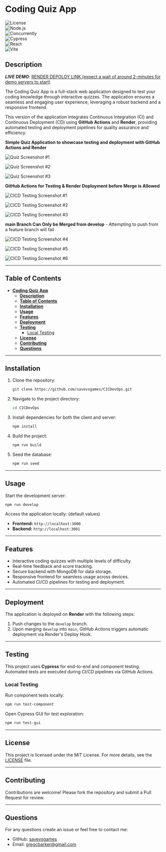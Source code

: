 # **Coding Quiz App**

![License](https://img.shields.io/badge/license-ISC-blue.svg)  
![Node.js](https://img.shields.io/badge/Node.js-16-green)  
![Concurrently](https://img.shields.io/badge/Concurrently-^8.2.0-orange)  
![Cypress](https://img.shields.io/badge/Cypress-^13.13.0-blue)  
![React](https://img.shields.io/badge/React-^18.3.1-green)  
![Vite](https://img.shields.io/badge/Vite-^4.3.1-purple)

## **Description**

**_LIVE DEMO_**: [RENDER DEPOLOY LINK (expect a wait of around 2-minutes for demo servers to start)](https://cicdevops.onrender.com)

The Coding Quiz App is a full-stack web application designed to test your coding knowledge through interactive quizzes. The application ensures a seamless and engaging user experience, leveraging a robust backend and a responsive frontend.

This version of the application integrates Continuous Integration (CI) and Continuous Deployment (CD) using **GitHub Actions** and **Render**, providing automated testing and deployment pipelines for quality assurance and efficiency.

**Simple Quiz Application to showcase testing and deployment with GitHub Actions and Render**

![Quiz Screenshot #1](./github_assets/quiz_screenshot_00.png)

![Quiz Screenshot #2](./github_assets/quiz_screenshot_01.png)

![Quiz Screenshot #3](./github_assets/quiz_screenshot_02.png)

**GitHub Actions for Testing & Render Deployment before Merge is Allowed**

![CICD Testing Screenshot #1](./github_assets/cicd_screenshot_Checking_Develop_PR.png)

![CICD Testing Screenshot #2](./github_assets/cicd_screenshot_Checking_Develop_PR_PASSED.png)

![CICD Testing Screenshot #3](./github_assets/cicd_screenshot_Checking_Develop_PR_MERGE.png)

**main Branch Can Only be Merged from develop** - Attempting to push from a feature branch will fail

![CICD Testing Screenshot #4](./github_assets/cicd_screenshot_Main_PR.png)

![CICD Testing Screenshot #5](./github_assets/cicd_screenshot_Main_PR_DEPLOYPASSED.png)

![CICD Testing Screenshot #6](./github_assets/cicd_screenshot_Main_PR_MERGE.png)

---

## **Table of Contents**

- [**Coding Quiz App**](#coding-quiz-app)
  - [**Description**](#description)
  - [**Table of Contents**](#table-of-contents)
  - [**Installation**](#installation)
  - [**Usage**](#usage)
  - [**Features**](#features)
  - [**Deployment**](#deployment)
  - [**Testing**](#testing)
    - [Local Testing](#local-testing)
  - [**License**](#license)
  - [**Contributing**](#contributing)
  - [**Questions**](#questions)

---

## **Installation**

1. Clone the repository:
   ```bash
   git clone https://github.com/savevsgames/CICDevOps.git
   ```
2. Navigate to the project directory:

   ```bash
   cd CICDevOps
   ```

3. Install dependencies for both the client and server:

   ```bash
   npm install
   ```

4. Build the project:

   ```bash
   npm run build
   ```

5. Seed the database:
   ```bash
   npm run seed
   ```

---

## **Usage**

Start the development server:

```bash
npm run develop
```

Access the application locally: (default values)

- **Frontend:** `http://localhost:3000`
- **Backend:** `http://localhost:3001`

---

## **Features**

- Interactive coding quizzes with multiple levels of difficulty.
- Real-time feedback and score tracking.
- Secure backend with MongoDB for data storage.
- Responsive frontend for seamless usage across devices.
- Automated CI/CD pipelines for testing and deployment.

---

## **Deployment**

The application is deployed on **Render** with the following steps:

1. Push changes to the `develop` branch.
2. Upon merging `develop` into `main`, GitHub Actions triggers automatic deployment via Render's Deploy Hook.

---

## **Testing**

This project uses **Cypress** for end-to-end and component testing. Automated tests are executed during CI/CD pipelines via GitHub Actions.

### Local Testing

Run component tests locally:

```bash
npm run test-component
```

Open Cypress GUI for test exploration:

```bash
npm run test-gui
```

---

## **License**

This project is licensed under the MIT License. For more details, see the [LICENSE](LICENSE) file.

---

## **Contributing**

Contributions are welcome! Please fork the repository and submit a Pull Request for review.

---

## **Questions**

For any questions create an issue or feel free to contact me:

- GitHub: [savevsgames](https://github.com/savevsgames)
- Email: [gregcbarker@gmail.com](mailto:gregcbarker@gmail.com)
